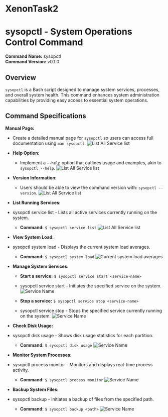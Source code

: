 # XenonTask2

# sysopctl - System Operations Control Command

**Command Name:** sysopctl  
**Command Version:** v0.1.0  

## Overview
`sysopctl` is a Bash script designed to manage system services, processes, and overall system health. This command enhances system administration capabilities by providing easy access to essential system operations.


## Command Specifications

 **Manual Page:**
  - Create a detailed manual page for `sysopctl` so users can access full documentation using `man sysopctl`.
    ![List All Service list](https://res.cloudinary.com/dzqcqce5x/image/upload/v1729610795/WhatsApp_Image_2024-10-22_at_20.56.03_qodamm.jpg)


- **Help Option:**
  - Implement a `--help` option that outlines usage and examples, akin to `sysopctl --help`.
  ![List All Service list](https://res.cloudinary.com/dzqcqce5x/image/upload/v1729609796/WhatsApp_Image_2024-10-22_at_19.16.34_od2voi.jpg)

- **Version Information:**
  - Users should be able to view the command version with: `sysopctl --version`.
  ![List All Service list](https://res.cloudinary.com/dzqcqce5x/image/upload/v1729609795/WhatsApp_Image_2024-10-22_at_19.17.32_zg3tmp.jpg)



<!-- #### Part 1 | Level Easy -->

- **List Running Services:**
- sysopctl service list - Lists all active services currently running on the system.
  - **Command:** `$ sysopctl service list`
  ![List All Service list](https://res.cloudinary.com/dzqcqce5x/image/upload/v1729609795/WhatsApp_Image_2024-10-22_at_19.32.08_awalmn.jpg)
  <!-- - **Expected Output:** List of all active services, similar to `systemctl list-units --type=service`. -->

- **View System Load:**
- sysopctl system load - Displays the current system load averages.
  - **Command:** `$ sysopctl system load`
  ![Current system load averages](https://res.cloudinary.com/dzqcqce5x/image/upload/v1729609795/WhatsApp_Image_2024-10-22_at_19.20.24_cofpeb.jpg)
  <!-- - **Expected Output:** Current system load averages, akin to the output from the `uptime` command. -->

<!-- #### Part 2 | Level Intermediate -->

- **Manage System Services:**
  - **Start a service:** `$ sysopctl service start <service-name>`
  - sysopctl service start <service-name> - Initiates the specified service on the system.
    ![Service Name](https://res.cloudinary.com/dzqcqce5x/image/upload/v1729609794/WhatsApp_Image_2024-10-22_at_19.38.08_wmbert.jpg)


  - **Stop a service:** `$ sysopctl service stop <service-name>`
  - sysopctl service stop <service-name> - Stops the specified service currently running on the system.
    ![Service Name](https://res.cloudinary.com/dzqcqce5x/image/upload/v1729609794/WhatsApp_Image_2024-10-22_at_19.38.53_ocl2vh.jpg)
  <!-- - **Expected Output:** Status updates confirming the start or stop of services, similar to `systemctl start/stop`. -->

- **Check Disk Usage:**
- sysopctl disk usage - Shows disk usage statistics for each partition.
  - **Command:** `$ sysopctl disk usage`
  ![Service Name](https://res.cloudinary.com/dzqcqce5x/image/upload/v1729609795/WhatsApp_Image_2024-10-22_at_19.19.39_ewsg2t.jpg)
  <!-- - **Expected Output:** Disk usage statistics by partition, similar to `df -h`. -->



- **Monitor System Processes:**
- sysopctl process monitor - Monitors and displays real-time process activity.
  - **Command:** `$ sysopctl process monitor`
    ![Service Name](https://res.cloudinary.com/dzqcqce5x/image/upload/v1729609795/WhatsApp_Image_2024-10-22_at_19.21.37_pnyk8s.jpg)
  <!-- - **Expected Output:** Real-time process activity, akin to `top` or `htop`. -->


- **Backup System Files:**
- sysopctl backup <path> - Initiates a backup of files from the specified path.
  - **Command:** `$ sysopctl backup <path>`
  ![Service Name](https://res.cloudinary.com/dzqcqce5x/image/upload/v1729609794/WhatsApp_Image_2024-10-22_at_19.53.38_vdnyyg.jpg)
  <!-- - **Expected Output:** Confirmation of backup initiation and status, potentially using `rsync` for file transfers. -->
